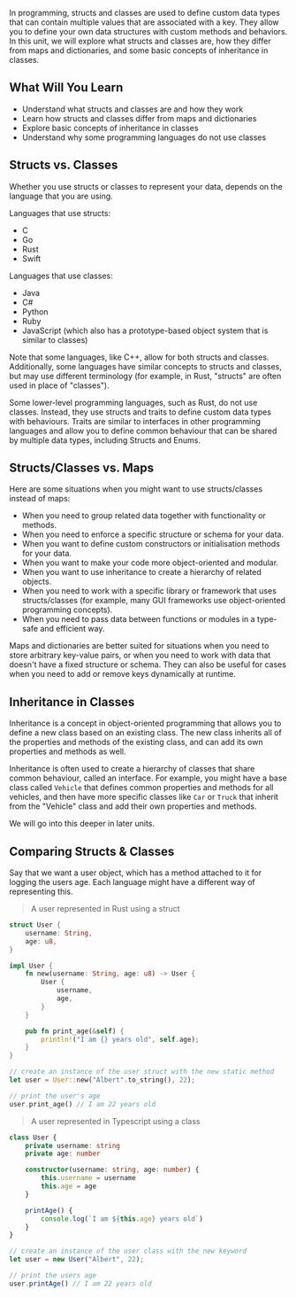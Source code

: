 In programming, structs and classes are used to define custom data types that can contain multiple values that are associated with a key. They allow you to define your own data structures with custom methods and behaviors. In this unit, we will explore what structs and classes are, how they differ from maps and dictionaries, and some basic concepts of inheritance in classes.

## What Will You Learn

- Understand what structs and classes are and how they work
- Learn how structs and classes differ from maps and dictionaries
- Explore basic concepts of inheritance in classes
- Understand why some programming languages do not use classes

## Structs vs. Classes

Whether you use structs or classes to represent your data, depends on the language that you are using.

Languages that use structs:

- C
- Go
- Rust
- Swift

Languages that use classes:

- Java
- C#
- Python
- Ruby
- JavaScript (which also has a prototype-based object system that is similar to classes)

Note that some languages, like C++, allow for both structs and classes. Additionally, some languages have similar concepts to structs and classes, but may use different terminology (for example, in Rust, "structs" are often used in place of "classes").

Some lower-level programming languages, such as Rust, do not use classes. Instead, they use structs and traits to define custom data types with behaviours. Traits are similar to interfaces in other programming languages and allow you to define common behaviour that can be shared by multiple data types, including Structs and Enums.

## Structs/Classes vs. Maps

Here are some situations when you might want to use structs/classes instead of maps:

- When you need to group related data together with functionality or methods.
- When you need to enforce a specific structure or schema for your data.
- When you want to define custom constructors or initialisation methods for your data.
- When you want to make your code more object-oriented and modular.
- When you want to use inheritance to create a hierarchy of related objects.
- When you need to work with a specific library or framework that uses structs/classes (for example, many GUI frameworks use object-oriented programming concepts).
- When you need to pass data between functions or modules in a type-safe and efficient way.

Maps and dictionaries are better suited for situations when you need to store arbitrary key-value pairs, or when you need to work with data that doesn't have a fixed structure or schema. They can also be useful for cases when you need to add or remove keys dynamically at runtime.

## Inheritance in Classes

Inheritance is a concept in object-oriented programming that allows you to define a new class based on an existing class. The new class inherits all of the properties and methods of the existing class, and can add its own properties and methods as well.

Inheritance is often used to create a hierarchy of classes that share common behaviour, called an interface. For example, you might have a base class called `Vehicle` that defines common properties and methods for all vehicles, and then have more specific classes like `Car` or `Truck` that inherit from the "Vehicle" class and add their own properties and methods.

We will go into this deeper in later units.

## Comparing Structs & Classes

Say that we want a user object, which has a method attached to it for logging the users age. Each language might have a different way of representing this.

> A user represented in Rust using a struct

```rust
struct User {
    username: String,
    age: u8,
}

impl User {
    fn new(username: String, age: u8) -> User {
        User {
            username,
            age,
        }
    }

    pub fn print_age(&self) {
        println!("I am {} years old", self.age);
    }
}

// create an instance of the user struct with the new static method
let user = User::new("Albert".to_string(), 22);

// print the user's age
user.print_age() // I am 22 years old
```

> A user represented in Typescript using a class

```typescript
class User {
    private username: string
    private age: number

    constructor(username: string, age: number) {
        this.username = username
        this.age = age
    }

    printAge() {
        console.log(`I am ${this.age} years old`)
    }
}

// create an instance of the user class with the new keyword
let user = new User("Albert", 22);

// print the users age
user.printAge() // I am 22 years old
```